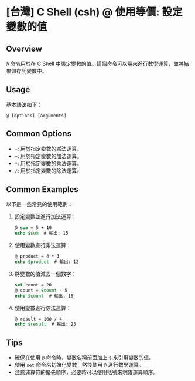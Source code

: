 # [台灣] C Shell (csh) @ 使用等價: 設定變數的值

## Overview
`@` 命令用於在 C Shell 中設定變數的值。這個命令可以用來進行數學運算，並將結果儲存到變數中。

## Usage
基本語法如下：
```
@ [options] [arguments]
```

## Common Options
- `-`: 用於指定變數的減法運算。
- `+`: 用於指定變數的加法運算。
- `*`: 用於指定變數的乘法運算。
- `/`: 用於指定變數的除法運算。

## Common Examples
以下是一些常見的使用範例：

1. 設定變數並進行加法運算：
   ```csh
   @ sum = 5 + 10
   echo $sum  # 輸出: 15
   ```

2. 使用變數進行乘法運算：
   ```csh
   @ product = 4 * 3
   echo $product  # 輸出: 12
   ```

3. 將變數的值減去一個數字：
   ```csh
   set count = 20
   @ count = $count - 5
   echo $count  # 輸出: 15
   ```

4. 使用變數進行除法運算：
   ```csh
   @ result = 100 / 4
   echo $result  # 輸出: 25
   ```

## Tips
- 確保在使用 `@` 命令時，變數名稱前面加上 `$` 來引用變數的值。
- 使用 `set` 命令來初始化變數，然後使用 `@` 進行數學運算。
- 注意運算符的優先順序，必要時可以使用括號來明確運算順序。